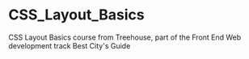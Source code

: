 # CSS_Layout_Basics
CSS Layout Basics course from Treehouse, part of the Front End Web development track
Best City's Guide
